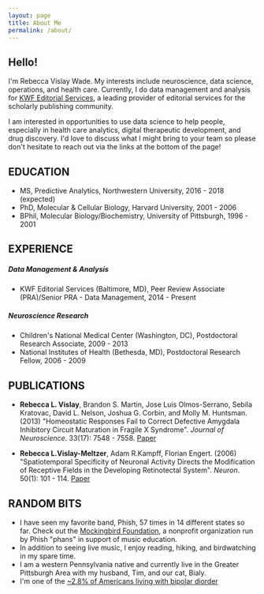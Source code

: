 ```yaml
---
layout: page
title: About Me
permalink: /about/
---
```


## Hello! 
I'm Rebecca Vislay Wade. My interests include neuroscience, data science, operations, and health care. Currently, I do data management and analysis for [KWF Editorial Services](https://www.kwfco.com/scholarly-journal-editing/), a leading provider of editorial services for the scholarly publishing community.

I am interested in opportunities to use data science to help people, especially in health care analytics, digital therapeutic development, and drug discovery. I'd love to discuss what I might bring to your team so please don't hesitate to reach out via the links at the bottom of the page!  

## EDUCATION
* MS, Predictive Analytics, Northwestern University, 2016 - 2018 (expected)  
* PhD, Molecular & Cellular Biology, Harvard University, 2001 - 2006  
* BPhil, Molecular Biology/Biochemistry, University of Pittsburgh, 1996 - 2001  

## EXPERIENCE
##### *Data Management & Analysis*
* KWF Editorial Services (Baltimore, MD), Peer Review Associate (PRA)/Senior PRA - Data Management, 2014 - Present  

##### *Neuroscience Research*
* Children's National Medical Center (Washington, DC), Postdoctoral Research Associate, 2009 - 2013  
* National Institutes of Health (Bethesda, MD), Postdoctoral Research Fellow, 2006 - 2009  

## PUBLICATIONS
* **Rebecca L. Vislay**, Brandon S. Martin, Jose Luis Olmos-Serrano, Sebila Kratovac, David L. Nelson, Joshua G. Corbin, and Molly M. Huntsman. (2013) "Homeostatic Responses Fail to Correct Defective Amygdala Inhibitory Circuit Maturation in Fragile X Syndrome". *Journal of Neuroscience*. 33(17): 7548 - 7558. [Paper](http://www.jneurosci.org/content/jneuro/33/17/7548.full.pdf)  

* **Rebecca L.Vislay-Meltzer**, Adam R.Kampff, Florian Engert. (2006) "Spatiotemporal Specificity of Neuronal Activity Directs the Modification of Receptive Fields in the Developing Retinotectal System". *Neuron*. 50(1): 101 - 114. [Paper](https://www.sciencedirect.com/science/article/pii/S0896627306001334)  

## RANDOM BITS
* I have seen my favorite band, Phish, 57 times in 14 different states so far. Check out the [Mockingbird Foundation](http://mbird.org/), a nonprofit organization run by Phish "phans" in support of music education. 
* In addition to seeing live music, I enjoy reading, hiking, and birdwatching in my spare time.  
* I am a western Pennsylvania native and currently live in the Greater Pittsburgh Area with my husband, Tim, and our cat, Bialy.  
* I'm one of the [~2.8% of Americans living with bipolar diorder](https://www.nimh.nih.gov/health/statistics/bipolar-disorder.shtml)  
